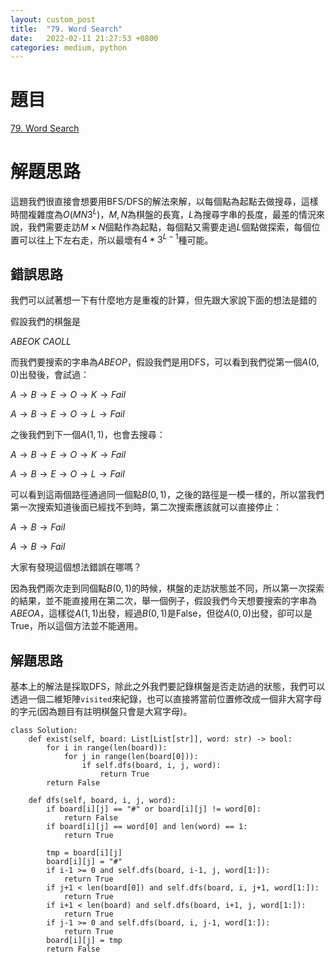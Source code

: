 ```yaml
---
layout: custom_post
title:  "79. Word Search"
date:   2022-02-11 21:27:53 +0800
categories: medium, python
---
```


# 題目

[79. Word Search
](https://leetcode.com/problems/word-search/)

# 解題思路

這題我們很直接會想要用BFS/DFS的解法來解，以每個點為起點去做搜尋，這樣時間複雜度為$O(M N 3^L)$，$M, N$為棋盤的長寬，$L$為搜尋字串的長度，最差的情況來說，我們需要走訪$M \times N$個點作為起點，每個點又需要走過$L$個點做探索，每個位置可以往上下左右走，所以最壞有$4*3^{L-1}$種可能。

## 錯誤思路

我們可以試著想一下有什麼地方是重複的計算，但先跟大家說下面的想法是錯的

假設我們的棋盤是

$ABEOK$
$CAOLL$

而我們要搜索的字串為$ABEOP$，假設我們是用DFS，可以看到我們從第一個$A (0,0)$出發後，會試過：

$A\rightarrow B\rightarrow E\rightarrow O\rightarrow K\rightarrow Fail$

$A\rightarrow B\rightarrow E\rightarrow O\rightarrow L \rightarrow Fail$

之後我們到下一個$A(1,1)$，也會去搜尋：

$A\rightarrow B\rightarrow E\rightarrow O\rightarrow K\rightarrow Fail$

$A\rightarrow B\rightarrow E\rightarrow O\rightarrow L \rightarrow Fail$

可以看到這兩個路徑通過同一個點$B(0,1)$，之後的路徑是一模一樣的，所以當我們第一次搜索知道後面已經找不到時，第二次搜索應該就可以直接停止：

$A\rightarrow B\rightarrow Fail$

$A\rightarrow B\rightarrow Fail$

大家有發現這個想法錯誤在哪嗎？

因為我們兩次走到同個點$B(0,1)$的時候，棋盤的走訪狀態並不同，所以第一次探索的結果，並不能直接用在第二次，舉一個例子，假設我們今天想要搜索的字串為$ABEOA$，這樣從$A(1,1)$出發，經過$B(0,1)$是False，但從$A (0,0)$出發，卻可以是True，所以這個方法並不能適用。

## 解題思路

基本上的解法是採取DFS，除此之外我們要記錄棋盤是否走訪過的狀態，我們可以透過一個二維矩陣`visited`來紀錄，也可以直接將當前位置修改成一個非大寫字母的字元(因為題目有註明棋盤只會是大寫字母)。

```python3=
class Solution:
    def exist(self, board: List[List[str]], word: str) -> bool:
        for i in range(len(board)):
            for j in range(len(board[0])):
                if self.dfs(board, i, j, word):
                    return True
        return False
        
    def dfs(self, board, i, j, word):
        if board[i][j] == "#" or board[i][j] != word[0]:
            return False
        if board[i][j] == word[0] and len(word) == 1:
            return True
        
        tmp = board[i][j]
        board[i][j] = "#"
        if i-1 >= 0 and self.dfs(board, i-1, j, word[1:]):
            return True
        if j+1 < len(board[0]) and self.dfs(board, i, j+1, word[1:]):
            return True
        if i+1 < len(board) and self.dfs(board, i+1, j, word[1:]):
            return True
        if j-1 >= 0 and self.dfs(board, i, j-1, word[1:]):
            return True
        board[i][j] = tmp
        return False
```
